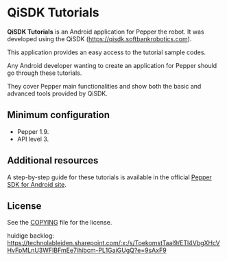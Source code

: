 # QiSDK Tutorials

**QiSDK Tutorials** is an Android application for Pepper the robot.
It was developed using the QiSDK (https://qisdk.softbankrobotics.com).

This application provides an easy access to the tutorial sample codes.

Any Android developer wanting to create an
application for Pepper should go through these tutorials.

They cover Pepper main functionalities and show both the basic and
advanced tools provided by QiSDK.

## Minimum configuration

* Pepper 1.9.
* API level 3.

## Additional resources

A step-by-step guide for these tutorials is available
in the official [Pepper SDK for Android site](https://qisdk.softbankrobotics.com).

## License

See the [COPYING](COPYING) file for the license.


huidige backlog:
https://technolableiden.sharepoint.com/:x:/s/ToekomstTaal9/ETl4VbgXHcVHvFpMLnU3WFIBFmEe7ihibcm-PL1GaiGUgQ?e=9sAxF9
